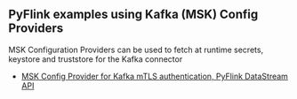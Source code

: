 ## PyFlink examples using Kafka (MSK) Config Providers

MSK Configuration Providers can be used to fetch at runtime secrets, keystore and truststore for the Kafka connector

* [MSK Config Provider for Kafka mTLS authentication, PyFlink DataStream API](./Kafka-mTLS-Keystore-ConfigProviders-DataStream)